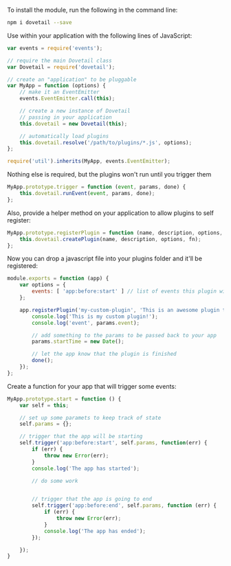 To install the module, run the following in the command line:

```bash
npm i dovetail --save
```

Use within your application with the following lines of JavaScript:

```js
var events = require('events');

// require the main Dovetail class
var Dovetail = require('dovetail');

// create an "application" to be pluggable
var MyApp = function (options) {
	// make it an EventEmitter
	events.EventEmitter.call(this);

	// create a new instance of Dovetail
	// passing in your application
	this.dovetail = new Dovetail(this);

	// automatically load plugins
	this.dovetail.resolve('/path/to/plugins/*.js', options);
};

require('util').inherits(MyApp, events.EventEmitter);
```

Nothing else is required, but the plugins won't run until you
trigger them

```js
MyApp.prototype.trigger = function (event, params, done) {
	this.dovetail.runEvent(event, params, done);
};
```

Also, provide a helper method on your application to allow plugins to self register:

```js
MyApp.prototype.registerPlugin = function (name, description, options, fn) {
	this.dovetail.createPlugin(name, description, options, fn);
};
```

Now you can drop a javascript file into your plugins folder and it'll be registered:

```js
module.exports = function (app) {
	var options = {
		events: [ 'app:before:start' ] // list of events this plugin will listen for
	};

	app.registerPlugin('my-custom-plugin', 'This is an awesome plugin that runs before the application starts.', options, function (params, done) {
		console.log('This is my custom plugin!');
		console.log('event', params.event);

		// add something to the params to be passed back to your app
		params.startTime = new Date();

		// let the app know that the plugin is finished
		done();
	});
};
```

Create a function for your app that will trigger some events:

```js
MyApp.prototype.start = function () {
	var self = this;

	// set up some paramets to keep track of state
	self.params = {};

	// trigger that the app will be starting
	self.trigger('app:before:start', self.params, function(err) {
		if (err) {
			throw new Error(err);
		}
		console.log('The app has started');

		// do some work


		// trigger that the app is going to end
		self.trigger('app:before:end', self.params, function (err) {
			if (err) {
				throw new Error(err);
			}
			console.log('The app has ended');
		});

	});
}
```
